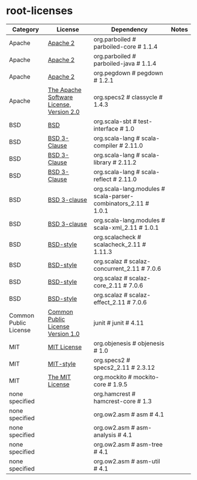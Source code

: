 # root-licenses

Category | License | Dependency | Notes
--- | --- | --- | ---
Apache | [Apache 2](http://www.apache.org/licenses/LICENSE-2.0.txt) | org.parboiled # parboiled-core # 1.1.4 | <notextile></notextile>
Apache | [Apache 2](http://www.apache.org/licenses/LICENSE-2.0.txt) | org.parboiled # parboiled-java # 1.1.4 | <notextile></notextile>
Apache | [Apache 2](http://www.apache.org/licenses/LICENSE-2.0.txt) | org.pegdown # pegdown # 1.2.1 | <notextile></notextile>
Apache | [The Apache Software License, Version 2.0](http://www.apache.org/licenses/LICENSE-2.0.txt) | org.specs2 # classycle # 1.4.3 | <notextile></notextile>
BSD | [BSD](https://github.com/sbt/test-interface/blob/master/LICENSE) | org.scala-sbt # test-interface # 1.0 | <notextile></notextile>
BSD | [BSD 3-Clause](http://www.scala-lang.org/license.html) | org.scala-lang # scala-compiler # 2.11.0 | <notextile></notextile>
BSD | [BSD 3-Clause](http://www.scala-lang.org/license.html) | org.scala-lang # scala-library # 2.11.2 | <notextile></notextile>
BSD | [BSD 3-Clause](http://www.scala-lang.org/license.html) | org.scala-lang # scala-reflect # 2.11.0 | <notextile></notextile>
BSD | [BSD 3-clause](http://opensource.org/licenses/BSD-3-Clause) | org.scala-lang.modules # scala-parser-combinators_2.11 # 1.0.1 | <notextile></notextile>
BSD | [BSD 3-clause](http://opensource.org/licenses/BSD-3-Clause) | org.scala-lang.modules # scala-xml_2.11 # 1.0.1 | <notextile></notextile>
BSD | [BSD-style](http://www.opensource.org/licenses/bsd-license.php) | org.scalacheck # scalacheck_2.11 # 1.11.3 | <notextile></notextile>
BSD | [BSD-style](http://www.opensource.org/licenses/bsd-license.php) | org.scalaz # scalaz-concurrent_2.11 # 7.0.6 | <notextile></notextile>
BSD | [BSD-style](http://www.opensource.org/licenses/bsd-license.php) | org.scalaz # scalaz-core_2.11 # 7.0.6 | <notextile></notextile>
BSD | [BSD-style](http://www.opensource.org/licenses/bsd-license.php) | org.scalaz # scalaz-effect_2.11 # 7.0.6 | <notextile></notextile>
Common Public License | [Common Public License Version 1.0](http://www.opensource.org/licenses/cpl1.0.txt) | junit # junit # 4.11 | <notextile></notextile>
MIT | [MIT License](http://objenesis.googlecode.com/svn/docs/license.html) | org.objenesis # objenesis # 1.0 | <notextile></notextile>
MIT | [MIT-style](http://www.opensource.org/licenses/mit-license.php) | org.specs2 # specs2_2.11 # 2.3.12 | <notextile></notextile>
MIT | [The MIT License](http://code.google.com/p/mockito/wiki/License) | org.mockito # mockito-core # 1.9.5 | <notextile></notextile>
none specified | []() | org.hamcrest # hamcrest-core # 1.3 | <notextile></notextile>
none specified | []() | org.ow2.asm # asm # 4.1 | <notextile></notextile>
none specified | []() | org.ow2.asm # asm-analysis # 4.1 | <notextile></notextile>
none specified | []() | org.ow2.asm # asm-tree # 4.1 | <notextile></notextile>
none specified | []() | org.ow2.asm # asm-util # 4.1 | <notextile></notextile>

